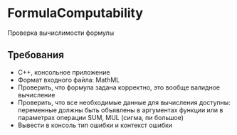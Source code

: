 # FormulaComputability
Проверка вычислимости формулы

## Требования
- C++, консольное приложение
- Формат входного файла: MathML
- Проверить, что формула задана корректно, это вообще валидное вычисление
- Проверить, что все необходимые данные для вычисления доступны: переменные должны быть объявлены в аргументах функции или в параметрах операции SUM, MUL (сигма, пи большое)
- Вывести в консоль тип ошибки и контекст ошибки
